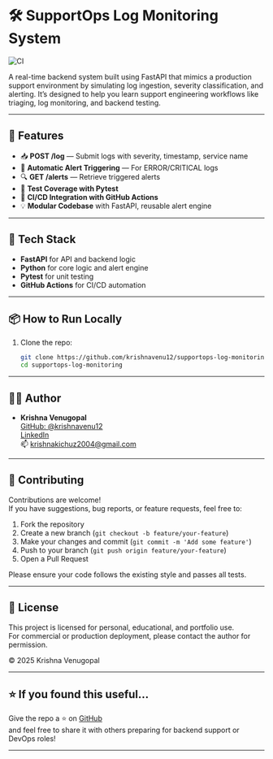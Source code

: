 # 🛠️ SupportOps Log Monitoring System

![CI](https://github.com/krishnavenu12/supportops-log-monitoring/actions/workflows/test.yml/badge.svg)

A real-time backend system built using FastAPI that mimics a production support environment by simulating log ingestion, severity classification, and alerting. It’s designed to help you learn support engineering workflows like triaging, log monitoring, and backend testing.

---

## 🚀 Features

- 📥 **POST /log** — Submit logs with severity, timestamp, service name
- 🚨 **Automatic Alert Triggering** — For ERROR/CRITICAL logs
- 🔍 **GET /alerts** — Retrieve triggered alerts
- 🧪 **Test Coverage with Pytest**
- 🔄 **CI/CD Integration with GitHub Actions**
- 💡 **Modular Codebase** with FastAPI, reusable alert engine

---

## 🧰 Tech Stack

- **FastAPI** for API and backend logic
- **Python** for core logic and alert engine
- **Pytest** for unit testing
- **GitHub Actions** for CI/CD automation

---

## 📦 How to Run Locally

1. Clone the repo:
   ```bash
   git clone https://github.com/krishnavenu12/supportops-log-monitoring.git
   cd supportops-log-monitoring

---

## 👨‍💻 Author


- **Krishna Venugopal**  
  [GitHub: @krishnavenu12](https://github.com/krishnavenu12)  
  [LinkedIn](https://www.linkedin.com/in/krishna-venugopal-9b073b267/)  
  📫 [krishnakichuz2004@gmail.com](mailto:krishnakichuz2004@gmail.com)

---

## 🤝 Contributing

Contributions are welcome!  
If you have suggestions, bug reports, or feature requests, feel free to:

1. Fork the repository
2. Create a new branch (`git checkout -b feature/your-feature`)
3. Make your changes and commit (`git commit -m 'Add some feature'`)
4. Push to your branch (`git push origin feature/your-feature`)
5. Open a Pull Request

Please ensure your code follows the existing style and passes all tests.

---

## 📄 License

This project is licensed for personal, educational, and portfolio use.  
For commercial or production deployment, please contact the author for permission.

© 2025 Krishna Venugopal

---

## ⭐️ If you found this useful…

Give the repo a ⭐ on [GitHub](https://github.com/krishnavenu12/supportops-log-monitoring)  
and feel free to share it with others preparing for backend support or DevOps roles!

---



